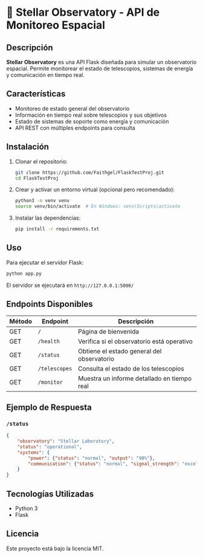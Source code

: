 # 🌌 Stellar Observatory - API de Monitoreo Espacial

## Descripción

**Stellar Observatory** es una API Flask diseñada para simular un observatorio espacial. Permite monitorear el estado de telescopios, sistemas de energía y comunicación en tiempo real.

## Características

- Monitoreo de estado general del observatorio
- Información en tiempo real sobre telescopios y sus objetivos
- Estado de sistemas de soporte como energía y comunicación
- API REST con múltiples endpoints para consulta

## Instalación

1. Clonar el repositorio:
   ```bash
   git clone https://github.com/Faithgel/FlaskTestProj.git
   cd FlaskTestProj
   ```
2. Crear y activar un entorno virtual (opcional pero recomendado):
   ```bash
   python3 -m venv venv
   source venv/bin/activate  # En Windows: venv\Scripts\activate
   ```
3. Instalar las dependencias:
   ```bash
   pip install -r requirements.txt
   ```

## Uso

Para ejecutar el servidor Flask:
```bash
python app.py
```

El servidor se ejecutará en `http://127.0.0.1:5000/`

## Endpoints Disponibles

| Método | Endpoint         | Descripción |
|--------|-----------------|-------------|
| GET    | `/`             | Página de bienvenida |
| GET    | `/health`       | Verifica si el observatorio está operativo |
| GET    | `/status`       | Obtiene el estado general del observatorio |
| GET    | `/telescopes`   | Consulta el estado de los telescopios |
| GET    | `/monitor`      | Muestra un informe detallado en tiempo real |

## Ejemplo de Respuesta

### `/status`
```json
{
    "observatory": "Stellar Laboratory",
    "status": "operational",
    "systems": {
        "power": {"status": "normal", "output": "98%"},
        "communication": {"status": "normal", "signal_strength": "excellent"}
    }
}
```

## Tecnologías Utilizadas

- Python 3
- Flask

## Licencia

Este proyecto está bajo la licencia MIT.


